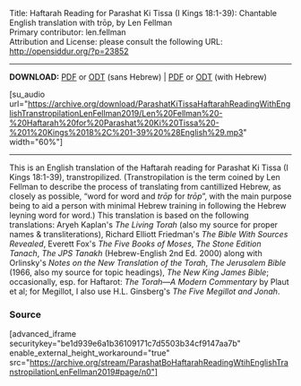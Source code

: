 <html>
<head></head>
<body>
Title: Haftarah Reading for Parashat Ki Tissa (I Kings 18:1-39): Chantable English translation with trōp, by Len Fellman<br />
Primary contributor: len.fellman<br />
Attribution and License: please consult the following URL: <a href="http://opensiddur.org/?p=23852">http://opensiddur.org/?p=23852</a>
<p />
<hr />

<style type="text/css" media="all">.printfriendly {display: none!important;}</style>

<strong>DOWNLOAD:</strong> <a href="https://archive.org/download/ParashatKiTissaHaftarahReadingWithEnglishTranstropilationLenFellman2019/Parashat%20Ki%20Tissa%20Haftarah%20Reading%20%28I%20Kings%2018v1-39%29%20in%20English%20transtropilation%20%28Len%20Fellman%202019%29%20-%20english%20only.pdf">PDF</a> or <a href="https://archive.org/download/ParashatKiTissaHaftarahReadingWithEnglishTranstropilationLenFellman2019/Parashat%20Ki%20Tissa%20Haftarah%20Reading%20%28I%20Kings%2018v1-39%29%20in%20English%20transtropilation%20%28Len%20Fellman%202019%29%20-%20english%20only.odt">ODT</a> (sans Hebrew) | <a href="https://archive.org/download/ParashatKiTissaHaftarahReadingWithEnglishTranstropilationLenFellman2019/Parashat%20Ki%20Tissa%20Haftarah%20Reading%20%28I%20Kings%2018v1-39%29%20in%20English%20transtropilation%20%28Len%20Fellman%202019%29.pdf">PDF</a> or <a href="https://archive.org/download/ParashatKiTissaHaftarahReadingWithEnglishTranstropilationLenFellman2019/Parashat%20Ki%20Tissa%20Haftarah%20Reading%20%28I%20Kings%2018v1-39%29%20in%20English%20transtropilation%20%28Len%20Fellman%202019%29.odt">ODT</a> (with Hebrew) 

[su_audio url="https://archive.org/download/ParashatKiTissaHaftarahReadingWithEnglishTranstropilationLenFellman2019/Len%20Fellman%20-%20Haftarah%20for%20Parashat%20Ki%20Tissa%20-%201%20Kings%2018%2C%201-39%20%28English%29.mp3" width="60%"]

<hr />

This is an English translation of the Haftarah reading for Parashat Ki Tissa (I Kings 18:1-39), transtropilized. (Transtropilation is the term coined by Len Fellman to describe the process of translating from cantillized Hebrew, as closely as possible, “word for word and <em>trōp</em> for <em>trōp</em>”, with the main purpose being to aid a person with minimal Hebrew training in following the Hebrew leyning word for word.) This translation is based on the following translations: Aryeh Kaplan's <em>The Living Torah</em> (also my source for proper names & transliterations), Richard Elliott Friedman's <em>The Bible With Sources Revealed</em>, Everett Fox's <em>The Five Books of Moses</em>, <em>The Stone Edition Tanach</em>, <em>The JPS Tanakh</em> (Hebrew-English 2nd Ed. 2000) along with Orlinsky's <em>Notes on the New Translation of the Torah</em>, <em>The Jerusalem Bible</em> (1966, also my source for topic headings), <em>The New King James Bible</em>; occasionally, esp. for Haftarot: <em>The Torah—A Modern Commentary</em> by Plaut et al; for Megillot, I also use H.L. Ginsberg's <em>The Five Megillot and Jonah</em>.

<h3>Source</h3>

[advanced_iframe securitykey="be1d939e6a1b36109171c7d5503b34cf9147aa7b" enable_external_height_workaround="true" src="https://archive.org/stream/ParashatBoHaftarahReadingWtihEnglishTranstropilationLenFellman2019#page/n0"]


</body>
</html>